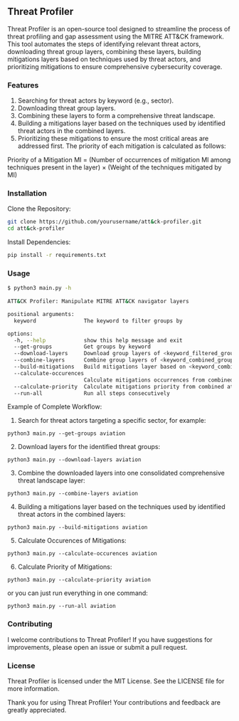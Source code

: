 ## Threat Profiler

Threat Profiler is an open-source tool designed to streamline the process of threat profiling and gap assessment using the MITRE ATT&CK framework. This tool automates the steps of identifying relevant threat actors, downloading threat group layers, combining these layers, building mitigations layers based on techniques used by threat actors, and prioritizing mitigations to ensure comprehensive cybersecurity coverage.

### Features

1. Searching for threat actors by keyword (e.g., sector).
2. Downloading threat group layers.
3. Combining these layers to form a comprehensive threat landscape.
4. Building a mitigations layer based on the techniques used by identified threat actors in the combined layers.
5. Prioritizing these mitigations to ensure the most critical areas are addressed first. The priority of each mitigation is calculated as follows:

Priority of a Mitigation MI = (Number of occurrences of mitigation MI among techniques present in the layer) × (Weight of the techniques mitigated by MI)

### Installation

Clone the Repository:
```sh
git clone https://github.com/yourusername/att&ck-profiler.git
cd att&ck-profiler
```

Install Dependencies:

```sh
pip install -r requirements.txt
```

### Usage

```sh
$ python3 main.py -h                                                                                                                                                                  usage: main.py [-h] [--get-groups] [--download-layers] [--combine-layers] [--build-mitigations] [--calculate-occurences] [--calculate-priority] [--run-all] keyword                                                                     
                                                                                                                                                                                                                                        
ATT&CK Profiler: Manipulate MITRE ATT&CK navigator layers                                                                                                                                                                            

positional arguments:
  keyword               The keyword to filter groups by

options:
  -h, --help            show this help message and exit
  --get-groups          Get groups by keyword
  --download-layers     Download group layers of <keyword_filtered_groups.json>
  --combine-layers      Combine group layers of <keyword_combined_groups_layer.json>
  --build-mitigations   Build mitigations layer based on <keyword_combined_groups_layer.json>
  --calculate-occurences
                        Calculate mitigations occurrences from combined attack layer file <keyword_combined_groups_layer.json>
  --calculate-priority  Calculate mitigations priority from combined attack layer file <keyword_combined_groups_layer.json>
  --run-all             Run all steps consecutively
```

Example of Complete Workflow:

1. Search for threat actors targeting a specific sector, for example:

```
python3 main.py --get-groups aviation
```

2. Download layers for the identified threat groups:

```
python3 main.py --download-layers aviation
```

3. Combine the downloaded layers into one consolidated comprehensive threat landscape layer:

```
python3 main.py --combine-layers aviation
```

4. Building a mitigations layer based on the techniques used by identified threat actors in the combined layers:

```
python3 main.py --build-mitigations aviation
```

5. Calculate Occurences of Mitigations:

```
python3 main.py --calculate-occurences aviation
```

6. Calculate Priority of Mitigations:

```
python3 main.py --calculate-priority aviation
```

or you can just run everything in one command:  

```
python3 main.py --run-all aviation
```

### Contributing

I welcome contributions to Threat Profiler! If you have suggestions for improvements, please open an issue or submit a pull request.

### License

Threat Profiler is licensed under the MIT License. See the LICENSE file for more information.

Thank you for using Threat Profiler! Your contributions and feedback are greatly appreciated.